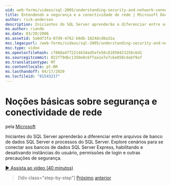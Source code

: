 ```yaml
---
uid: web-forms/videos/sql-2005/understanding-security-and-network-connectivity
title: Entendendo a segurança e a conectividade de rede | Microsoft Docs
author: rick-anderson
description: Iniciantes do SQL Server aprenderão a diferenciar entre arquivos de banco de dados SQL Server e processos do SQL Server. Explorar cenários para se conectar ao SQL Server E...
ms.author: riande
ms.date: 03/20/2006
ms.assetid: 5a0df3fa-07d9-4762-b9db-1824dcd8a31a
msc.legacyurl: /web-forms/videos/sql-2005/understanding-security-and-network-connectivity
msc.type: video
ms.openlocfilehash: c7868a4f72214634ad5efe50c81050423256c6d1
ms.sourcegitcommit: 022f79dbc1350e0c6ffaa1e7e7c6e850cdabf9af
ms.translationtype: MT
ms.contentlocale: pt-BR
ms.lasthandoff: 04/17/2020
ms.locfileid: "81543217"
---
```

# <a name="understanding-security-and-network-connectivity"></a>Noções básicas sobre segurança e conectividade de rede

pela [Microsoft](https://github.com/microsoft)

Iniciantes do SQL Server aprenderão a diferenciar entre arquivos de banco de dados SQL Server e processos do SQL Server. Explore cenários para se conectar aos bancos de dados SQL Server Express, habilitando e desativando instâncias do usuário, permissões de login e outras precauções de segurança.

[&#9654; Assista ao vídeo (40 minutos)](https://channel9.msdn.com/Blogs/ASP-NET-Site-Videos/understanding-security-and-network-connectivity)

> [!div class="step-by-step"]
> [Próximo](more-structured-query-language.md)
> [anterior](connecting-your-web-application-to-sql-server-2005-express-edition.md)
